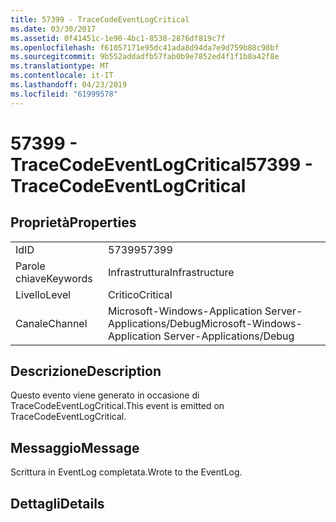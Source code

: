 ```yaml
---
title: 57399 - TraceCodeEventLogCritical
ms.date: 03/30/2017
ms.assetid: 0f41451c-1e90-4bc1-8538-2876df819c7f
ms.openlocfilehash: f61057171e95dc41ada8d94da7e9d759b88c98bf
ms.sourcegitcommit: 9b552addadfb57fab0b9e7852ed4f1f1b8a42f8e
ms.translationtype: MT
ms.contentlocale: it-IT
ms.lasthandoff: 04/23/2019
ms.locfileid: "61999578"
---
```

# <a name="57399---tracecodeeventlogcritical"></a><span data-ttu-id="b43ad-102">57399 - TraceCodeEventLogCritical</span><span class="sxs-lookup"><span data-stu-id="b43ad-102">57399 - TraceCodeEventLogCritical</span></span>
## <a name="properties"></a><span data-ttu-id="b43ad-103">Proprietà</span><span class="sxs-lookup"><span data-stu-id="b43ad-103">Properties</span></span>  
  
|||  
|-|-|  
|<span data-ttu-id="b43ad-104">Id</span><span class="sxs-lookup"><span data-stu-id="b43ad-104">ID</span></span>|<span data-ttu-id="b43ad-105">57399</span><span class="sxs-lookup"><span data-stu-id="b43ad-105">57399</span></span>|  
|<span data-ttu-id="b43ad-106">Parole chiave</span><span class="sxs-lookup"><span data-stu-id="b43ad-106">Keywords</span></span>|<span data-ttu-id="b43ad-107">Infrastruttura</span><span class="sxs-lookup"><span data-stu-id="b43ad-107">Infrastructure</span></span>|  
|<span data-ttu-id="b43ad-108">Livello</span><span class="sxs-lookup"><span data-stu-id="b43ad-108">Level</span></span>|<span data-ttu-id="b43ad-109">Critico</span><span class="sxs-lookup"><span data-stu-id="b43ad-109">Critical</span></span>|  
|<span data-ttu-id="b43ad-110">Canale</span><span class="sxs-lookup"><span data-stu-id="b43ad-110">Channel</span></span>|<span data-ttu-id="b43ad-111">Microsoft-Windows-Application Server-Applications/Debug</span><span class="sxs-lookup"><span data-stu-id="b43ad-111">Microsoft-Windows-Application Server-Applications/Debug</span></span>|  
  
## <a name="description"></a><span data-ttu-id="b43ad-112">Descrizione</span><span class="sxs-lookup"><span data-stu-id="b43ad-112">Description</span></span>  
 <span data-ttu-id="b43ad-113">Questo evento viene generato in occasione di TraceCodeEventLogCritical.</span><span class="sxs-lookup"><span data-stu-id="b43ad-113">This event is emitted on TraceCodeEventLogCritical.</span></span>  
  
## <a name="message"></a><span data-ttu-id="b43ad-114">Messaggio</span><span class="sxs-lookup"><span data-stu-id="b43ad-114">Message</span></span>  
 <span data-ttu-id="b43ad-115">Scrittura in EventLog completata.</span><span class="sxs-lookup"><span data-stu-id="b43ad-115">Wrote to the EventLog.</span></span>  
  
## <a name="details"></a><span data-ttu-id="b43ad-116">Dettagli</span><span class="sxs-lookup"><span data-stu-id="b43ad-116">Details</span></span>
